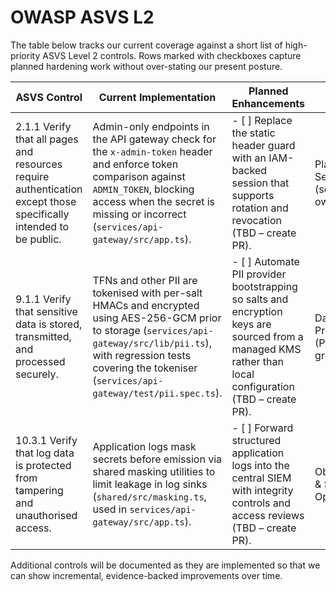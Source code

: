 # OWASP ASVS L2

The table below tracks our current coverage against a short list of high-priority ASVS Level 2 controls. Rows marked with checkboxes capture planned hardening work without over-stating our present posture.

| ASVS Control | Current Implementation | Planned Enhancements | Owner | Evidence |
| --- | --- | --- | --- | --- |
| 2.1.1 Verify that all pages and resources require authentication except those specifically intended to be public. | Admin-only endpoints in the API gateway check for the `x-admin-token` header and enforce token comparison against `ADMIN_TOKEN`, blocking access when the secret is missing or incorrect (`services/api-gateway/src/app.ts`). | - [ ] Replace the static header guard with an IAM-backed session that supports rotation and revocation (TBD – create PR). | Platform Security (service owners) | [`services/api-gateway/src/app.ts`](../../services/api-gateway/src/app.ts)<br>[Security workflow](https://github.com/matthewdau85/APGMS-Final/actions/workflows/security.yml) |
| 9.1.1 Verify that sensitive data is stored, transmitted, and processed securely. | TFNs and other PII are tokenised with per-salt HMACs and encrypted using AES-256-GCM prior to storage (`services/api-gateway/src/lib/pii.ts`), with regression tests covering the tokeniser (`services/api-gateway/test/pii.spec.ts`). | - [ ] Automate PII provider bootstrapping so salts and encryption keys are sourced from a managed KMS rather than local configuration (TBD – create PR). | Data Protection (PII working group) | [`services/api-gateway/src/lib/pii.ts`](../../services/api-gateway/src/lib/pii.ts)<br>[`services/api-gateway/test/pii.spec.ts`](../../services/api-gateway/test/pii.spec.ts)<br>[CI workflow](https://github.com/matthewdau85/APGMS-Final/actions/workflows/ci.yml) |
| 10.3.1 Verify that log data is protected from tampering and unauthorised access. | Application logs mask secrets before emission via shared masking utilities to limit leakage in log sinks (`shared/src/masking.ts`, used in `services/api-gateway/src/app.ts`). | - [ ] Forward structured application logs into the central SIEM with integrity controls and access reviews (TBD – create PR). | Observability & Security Operations | [`shared/src/masking.ts`](../../shared/src/masking.ts)<br>[`services/api-gateway/src/app.ts`](../../services/api-gateway/src/app.ts)<br>[CI workflow](https://github.com/matthewdau85/APGMS-Final/actions/workflows/ci.yml) |

Additional controls will be documented as they are implemented so that we can show incremental, evidence-backed improvements over time.
